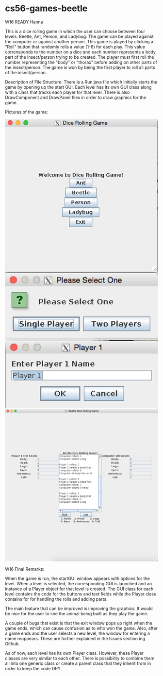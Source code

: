 # cs56-games-beetle
W16 READY Hanna

This is a dice rolling game in which the user can choose between four levels: Beetle, Ant, Person, and Ladybug. 
The game can be played against the computer or against another person.
This game is played by clicking a "Roll" button that randomly rolls a value (1-6) for each play. This value corrensponds to the number on a dice and each number represents a body part of the insect/person trying to be created.
The player must first roll the number representing the "body" or "thorax" before adding on other parts of the insect/person.
The game is won by being the first player to roll all parts of the insect/person.

Description of File Structure:
There is a Run.java file which initially starts the game by opening up the start GUI. Each level has its own GUI class along with a class that tracks each player for that level. There is also DrawComponent and DrawPanel files in order to draw graphics for the game.

Pictures of the game:

![alt tag](https://github.com/JNguyen96/cs56-games-beetle/blob/master/gamePictures/StartScreen.png)
![alt tag](https://github.com/JNguyen96/cs56-games-beetle/blob/master/gamePictures/PlayerSelectScreen.png)
![alt tag](https://github.com/JNguyen96/cs56-games-beetle/blob/master/gamePictures/PlayerNameScreen.png)
![alt tag](https://github.com/JNguyen96/cs56-games-beetle/blob/master/gamePictures/GameScreen.png)

W16 Final Remarks:

When the game is run, the startGUI window appears with options for the level. When a level is selected, the corresponding GUI is launched and an instance of a Player object for that level is created. The GUI class for each level contains the code for the buttons and text fields while the Player class contains for for handling the rolls and adding parts.

The main feature that can be improved is improving the graphics. It would be nice for the user to see the animal being built as they play the game.

A couple of bugs that exist is that the exit window pops up right when the game ends, which can cause confusion as to who won the game. Also, after a game ends and the user selects a new level, the window for entering a name reappears. These are further explained in the Issues section ing Github.

As of now, each level has its own Player class. However, these Player classes are very similar to each other. There is possibility to combine them all into one generic class or create a parent class that they inherit from in order to keep the code DRY.